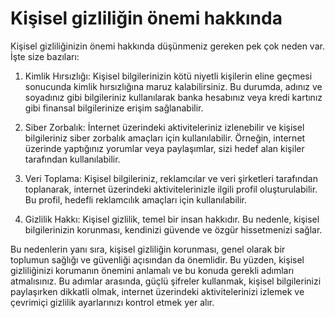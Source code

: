 # Kişisel gizliliğin önemi hakkında

Kişisel gizliliğinizin önemi hakkında düşünmeniz gereken pek çok neden var. İşte size bazıları:

1. Kimlik Hırsızlığı: Kişisel bilgilerinizin kötü niyetli kişilerin eline geçmesi sonucunda kimlik hırsızlığına maruz kalabilirsiniz. Bu durumda, adınız ve soyadınız gibi bilgileriniz kullanılarak banka hesabınız veya kredi kartınız gibi finansal bilgilerinize erişim sağlanabilir.

2. Siber Zorbalık: İnternet üzerindeki aktiviteleriniz izlenebilir ve kişisel bilgileriniz siber zorbalık amaçları için kullanılabilir. Örneğin, internet üzerinde yaptığınız yorumlar veya paylaşımlar, sizi hedef alan kişiler tarafından kullanılabilir.

3. Veri Toplama: Kişisel bilgileriniz, reklamcılar ve veri şirketleri tarafından toplanarak, internet üzerindeki aktivitelerinizle ilgili profil oluşturulabilir. Bu profil, hedefli reklamcılık amaçları için kullanılabilir.

4. Gizlilik Hakkı: Kişisel gizlilik, temel bir insan hakkıdır. Bu nedenle, kişisel bilgilerinizin korunması, kendinizi güvende ve özgür hissetmenizi sağlar.

Bu nedenlerin yanı sıra, kişisel gizliliğin korunması, genel olarak bir toplumun sağlığı ve güvenliği açısından da önemlidir. Bu yüzden, kişisel gizliliğinizi korumanın önemini anlamalı ve bu konuda gerekli adımları atmalısınız. Bu adımlar arasında, güçlü şifreler kullanmak, kişisel bilgilerinizi paylaşırken dikkatli olmak, internet üzerindeki aktivitelerinizi izlemek ve çevrimiçi gizlilik ayarlarınızı kontrol etmek yer alır.
